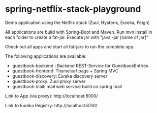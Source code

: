 # spring-netflix-stack-playground
Demo application using the Netflix stack (Zuul, Hysterix, Eureka, Feign)

All applications are build with Spring-Boot and Maven. Run mvn install in each folder to create a fat-jar. Execute jar with "java -jar [name of jar]"

Check out all apps and start all fat-jars to run the complete app.

The following applications are available:

- guestbook-backend : Backend REST-Service for GuestbookEntries
- guestbook-frontend: Thymeleaf page + Spring MVC 
- guestbook-discovery: Eureka discovery server
- guestbook-proxy: Zuul proxy server
- guestbook-mail: mail web service build on spring mail

Link to App (via proxy):
http://localhost:8000/

Link to Eureka Registry:
http://localhost:8761/


